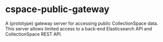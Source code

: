 # cspace-public-gateway

A (prototype) gateway server for accessing public CollectionSpace data. This server allows limited access to a back-end Elasticsearch API and CollectionSpace REST API.
